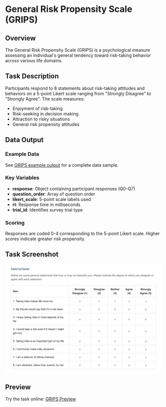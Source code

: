 # General Risk Propensity Scale (GRIPS)

## Overview

The General Risk Propensity Scale (GRIPS) is a psychological measure assessing an individual's general tendency toward risk-taking behavior across various life domains.

## Task Description

Participants respond to 8 statements about risk-taking attitudes and behaviors on a 5-point Likert scale ranging from "Strongly Disagree" to "Strongly Agree". The scale measures:

- Enjoyment of risk-taking
- Risk-seeking in decision making
- Attraction to risky situations
- General risk propensity attitudes

## Data Output

### Example Data

See [GRIPS example output](../assets/data_examples/grips_example.json) for a complete data sample.

### Key Variables

- **response**: Object containing participant responses (Q0-Q7)
- **question_order**: Array of question order
- **likert_scale**: 5-point scale labels used
- **rt**: Response time in milliseconds
- **trial_id**: Identifies survey trial type

### Scoring

Responses are coded 0-4 corresponding to the 5-point Likert scale. Higher scores indicate greater risk propensity.

## Task Screenshot

![GRIPS Task Screenshot](../assets/screenshots/grips.png)

## Preview

Try the task online: [GRIPS Preview](https://deploy.expfactory.org/preview/74/)
